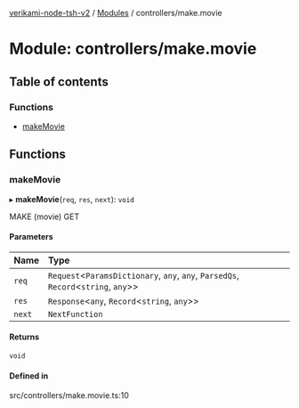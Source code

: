 [verikami-node-tsh-v2](../README.md) / [Modules](../modules.md) / controllers/make.movie

# Module: controllers/make.movie

## Table of contents

### Functions

- [makeMovie](controllers_make_movie.md#makemovie)

## Functions

### makeMovie

▸ **makeMovie**(`req`, `res`, `next`): `void`

MAKE (movie) GET

#### Parameters

| Name | Type |
| :------ | :------ |
| `req` | `Request`\<`ParamsDictionary`, `any`, `any`, `ParsedQs`, `Record`\<`string`, `any`\>\> |
| `res` | `Response`\<`any`, `Record`\<`string`, `any`\>\> |
| `next` | `NextFunction` |

#### Returns

`void`

#### Defined in

src/controllers/make.movie.ts:10
